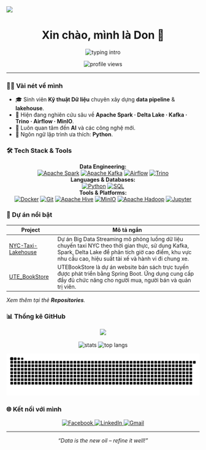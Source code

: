 <img src="https://capsule-render.vercel.app/api?type=wave&color=auto&height=280&section=header&text=CongDon1207&fontSize=90&animation=fadeIn&fontAlignY=38&desc=Data%20Engineering%20Student&descAlignY=51&descAlign=62" />

<h1 align="center">Xin chào, mình là Don&nbsp;👋</h1>

<p align="center">
  <img src="https://readme-typing-svg.herokuapp.com?font=Fira+Code&size=28&pause=1000&center=true&vCenter=true&width=460&lines=Data+Engineering+Student;Big+Data+Enthusiast;Open+Source+Learner" alt="typing intro" />
</p>

<p align="center">
    <img src="https://komarev.com/ghpvc/?username=CongDon1207&label=Profile%20views&color=0e75b6&style=flat" alt="profile views" />
</p>

---

### 🧑‍💻 Vài nét về mình

- 🎓 Sinh viên **Kỹ thuật Dữ liệu** chuyên xây dựng **data pipeline** & **lakehouse**.
- 🔭 Hiện đang nghiên cứu sâu về **Apache Spark · Delta Lake · Kafka · Trino · Airflow · MinIO**.
- 🌱 Luôn quan tâm đến **AI** và các công nghệ mới.
- 📝 Ngôn ngữ lập trình ưa thích: **Python**.

### 🛠️ Tech Stack & Tools

<p align="center">
  <strong>Data Engineering:</strong><br>
  <a href="https://spark.apache.org/" target="_blank" rel="noreferrer"><img src="https://img.shields.io/badge/Apache%20Spark-E25A1C?style=for-the-badge&logo=apachespark&logoColor=white" alt="Apache Spark"></a>
  <a href="https://kafka.apache.org/" target="_blank" rel="noreferrer"><img src="https://img.shields.io/badge/Apache%20Kafka-231F20?style=for-the-badge&logo=apachekafka&logoColor=white" alt="Apache Kafka"></a>
  <a href="https://airflow.apache.org/" target="_blank" rel="noreferrer"><img src="https://img.shields.io/badge/Apache%20Airflow-017CEE?style=for-the-badge&logo=apacheairflow&logoColor=white" alt="Airflow"></a>
  <a href="https://trino.io/" target="_blank" rel="noreferrer"><img src="https://img.shields.io/badge/Trino-3178C6?style=for-the-badge&logo=trino&logoColor=white" alt="Trino"></a>
  <br>
  <strong>Languages & Databases:</strong><br>
  <a href="https://www.python.org" target="_blank" rel="noreferrer"><img src="https://img.shields.io/badge/Python-3776AB?style=for-the-badge&logo=python&logoColor=white" alt="Python"></a>
  <a href="https://www.mysql.com/" target="_blank" rel="noreferrer"><img src="https://img.shields.io/badge/SQL-4479A1?style=for-the-badge&logo=mysql&logoColor=white" alt="SQL"></a>
  <br>
  <strong>Tools & Platforms:</strong><br>
  <a href="https://www.docker.com/" target="_blank" rel="noreferrer"><img src="https://img.shields.io/badge/Docker-2496ED?style=for-the-badge&logo=docker&logoColor=white" alt="Docker"></a>
  <a href="https://git-scm.com/" target="_blank" rel="noreferrer"><img src="https://img.shields.io/badge/Git-F05032?style=for-the-badge&logo=git&logoColor=white" alt="Git"></a>
  <a href="https://hive.apache.org/" target="_blank" rel="noreferrer"><img src="https://img.shields.io/badge/Apache%20Hive-E05D44?style=for-the-badge&logo=apachehive&logoColor=white" alt="Apache Hive"></a>
  <a href="https://min.io/" target="_blank" rel="noreferrer"><img src="https://img.shields.io/badge/MinIO-52B03B?style=for-the-badge&logo=minio&logoColor=white" alt="MinIO"></a>
  <a href="https://hadoop.apache.org/" target="_blank" rel="noreferrer"><img src="https://img.shields.io/badge/Apache%20Hadoop-66CCFF?style=for-the-badge&logo=apachehadoop&logoColor=white" alt="Apache Hadoop"></a>
  <a href="https://jupyter.org/" target="_blank" rel="noreferrer"><img src="https://img.shields.io/badge/Jupyter-F37626?style=for-the-badge&logo=jupyter&logoColor=white" alt="Jupyter"></a>
</p>

### 📂 Dự án nổi bật

| Project | Mô tả ngắn |
|---------|-----------|
| [NYC-Taxi-Lakehouse](https://github.com/CongDon1207/NYC-Taxi-Lakehouse) | Dự án Big Data Streaming mô phỏng luồng dữ liệu chuyến taxi NYC theo thời gian thực, sử dụng Kafka, Spark, Delta Lake để phân tích giờ cao điểm, khu vực nhu cầu cao, hiệu suất tài xế và hành vi đi chung xe. |
| [UTE_BookStore](https://github.com/CongDon1207/UTE_BookStore) | UTEBookStore là dự án website bán sách trực tuyến được phát triển bằng Spring Boot. Ứng dụng cung cấp đầy đủ chức năng cho người mua, người bán và quản trị viên. |

_Xem thêm tại thẻ **Repositories**._

### 📊 Thống kê GitHub

<p align="center">
  <a href="https://github.com/ryo-ma/github-profile-trophy">
    <img src="https://github-profile-trophy.vercel.app/?username=CongDon1207&theme=tokyonight&column=7" />
  </a>
</p>

<p align="center">
  <img src="https://github-readme-stats.vercel.app/api?username=CongDon1207&show_icons=true&theme=tokyonight" alt="stats" />
  <img src="https://github-readme-stats.vercel.app/api/top-langs/?username=CongDon1207&layout=compact&theme=tokyonight" alt="top langs" />
</p>

<p align="center">
  <img src="https://github.com/CongDon1207/CongDon1207/blob/output/github-contribution-grid-snake.svg" alt="snake" />
</p>

### 🌐 Kết nối với mình

<p align="center">
  <a href="https://www.facebook.com/don1207" target="_blank">
    <img src="https://img.shields.io/badge/Facebook-1877F2?style=for-the-badge&logo=facebook&logoColor=white" alt="Facebook">
  </a>
  <a href="https://linkedin.com/in/your-profile" target="_blank">
    <img src="https://img.shields.io/badge/LinkedIn-0A66C2?style=for-the-badge&logo=linkedin&logoColor=white" alt="LinkedIn">
  </a>
  <a href="mailto:your.email@example.com">
    <img src="https://img.shields.io/badge/Gmail-D14836?style=for-the-badge&logo=gmail&logoColor=white" alt="Gmail">
  </a>
</p>

---

<p align="center"><em>“Data is the new oil – refine it well!”</em></p>